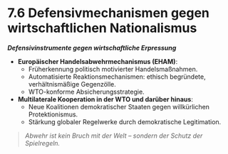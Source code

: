 # 7.6 Defensivmechanismen gegen wirtschaftlichen Nationalismus

_**Defensivinstrumente gegen wirtschaftliche Erpressung**_

* **Europäischer Handelsabwehrmechanismus (EHAM)**:
  * Früherkennung politisch motivierter Handelsmaßnahmen.
  * Automatisierte Reaktionsmechanismen: ethisch begründete, verhältnismäßige Gegenzölle.
  * WTO-konforme Absicherungsstrategie.
* **Multilaterale Kooperation in der WTO und darüber hinaus**:
  * Neue Koalitionen demokratischer Staaten gegen willkürlichen Protektionismus.
  * Stärkung globaler Regelwerke durch demokratische Legitimation.

> _Abwehr ist kein Bruch mit der Welt – sondern der Schutz der Spielregeln._

